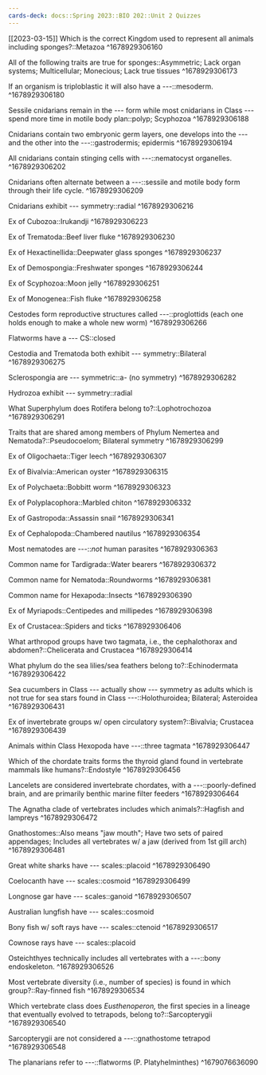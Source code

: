 ```yaml
---
cards-deck: docs::Spring 2023::BIO 202::Unit 2 Quizzes
---
```


[[2023-03-15]]
Which is the correct Kingdom used to represent all animals including sponges?::Metazoa
^1678929306160

All of the following traits are true for sponges::Asymmetric; Lack organ systems; Multicellular; Monecious; Lack true tissues
^1678929306173

If an organism is triploblastic it will also have a ---::mesoderm.
^1678929306180

Sessile cnidarians remain in the --- form while most cnidarians in Class --- spend more time in motile body plan::polyp; Scyphozoa
^1678929306188

Cnidarians contain two embryonic germ layers, one develops into the --- and the other into the ---::gastrodermis; epidermis
^1678929306194

All cnidarians contain stinging cells with ---::nematocyst organelles.
^1678929306202

Cnidarians often alternate between a ---::sessile and motile body form through their life cycle.
^1678929306209

Cnidarians exhibit --- symmetry::radial
^1678929306216

Ex of Cubozoa::Irukandji
^1678929306223

Ex of Trematoda::Beef liver fluke
^1678929306230

Ex of Hexactinellida::Deepwater glass sponges
^1678929306237

Ex of Demospongia::Freshwater sponges
^1678929306244

Ex of Scyphozoa::Moon jelly
^1678929306251

Ex of Monogenea::Fish fluke
^1678929306258

Cestodes form reproductive structures called ---::proglottids (each one holds enough to make a whole new worm)
^1678929306266

Flatworms have a --- CS::closed

Cestodia and Trematoda both exhibit --- symmetry::Bilateral
^1678929306275

Sclerospongia are --- symmetric::a- (no symmetry)
^1678929306282

Hydrozoa exhibit --- symmetry::radial

What Superphylum does Rotifera belong to?::Lophotrochozoa
^1678929306291

Traits that are shared among members of Phylum Nemertea and Nematoda?::Pseudocoelom; Bilateral symmetry
^1678929306299

Ex of Oligochaeta::Tiger leech
^1678929306307

Ex of Bivalvia::American oyster
^1678929306315

Ex of Polychaeta::Bobbitt worm
^1678929306323

Ex of Polyplacophora::Marbled chiton
^1678929306332

Ex of Gastropoda::Assassin snail
^1678929306341

Ex of Cephalopoda::Chambered nautilus 
^1678929306354

Most nematodes are ---::*not* human parasites
^1678929306363

Common name for Tardigrada::Water bearers 
^1678929306372

Common name for Nematoda::Roundworms
^1678929306381

Common name for Hexapoda::Insects
^1678929306390

Ex of Myriapods::Centipedes and millipedes
^1678929306398

Ex of Crustacea::Spiders and ticks
^1678929306406

What arthropod groups have two tagmata, i.e., the cephalothorax and abdomen?::Chelicerata and Crustacea
^1678929306414

What phylum do the sea lilies/sea feathers belong to?::Echinodermata
^1678929306422

Sea cucumbers in Class --- actually show --- symmetry as adults which is not true for sea stars found in Class ---::Holothuroidea; Bilateral; Asteroidea
^1678929306431

Ex of invertebrate groups w/ open circulatory system?::Bivalvia; Crustacea
^1678929306439

Animals within Class Hexopoda have ---::three tagmata
^1678929306447

Which of the chordate traits forms the thyroid gland found in vertebrate mammals like humans?::Endostyle
^1678929306456

Lancelets are considered invertebrate chordates, with a ---::poorly-defined brain, and are primarily benthic marine filter feeders
^1678929306464

The Agnatha clade of vertebrates includes which animals?::Hagfish and lampreys
^1678929306472

Gnathostomes::Also means "jaw mouth"; Have two sets of paired appendages; Includes all vertebrates w/ a jaw (derived from 1st gill arch)
^1678929306481

Great white sharks have --- scales::placoid
^1678929306490

Coelocanth have --- scales::cosmoid
^1678929306499

Longnose gar have --- scales::ganoid
^1678929306507

Australian lungfish have --- scales::cosmoid

Bony fish w/ soft rays have --- scales::ctenoid
^1678929306517

Cownose rays have --- scales::placoid

Osteichthyes technically includes all vertebrates with a ---::bony endoskeleton.
^1678929306526

Most vertebrate diversity (i.e., number of species) is found in which group?::Ray-finned fish
^1678929306534

Which vertebrate class does _Eusthenoperon,_ the first species in a lineage that eventually evolved to tetrapods, belong to?::Sarcopterygii
^1678929306540

Sarcopterygii are not considered a ---::gnathostome tetrapod
^1678929306548

The planarians refer to ---::flatworms (P. Platyhelminthes)
^1679076636090



